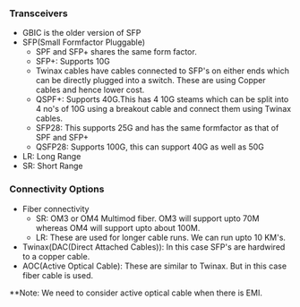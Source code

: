 ### Transceivers 

- GBIC is the older version of SFP
- SFP(Small Formfactor Pluggable)
	- SPF and SFP+ shares the same form factor.
	- SFP+: Supports 10G
	- Twinax cables have cables connected to SFP's on either ends which can be directly plugged into a switch. These are using Copper cables and hence lower cost.
	- QSPF+: Supports 40G.This has 4 10G steams which can be split into 4 no's of 10G using a breakout cable and connect them using Twinax cables. 
	- SFP28: This supports 25G and has the same formfactor as that of SPF and SFP+
	- QSFP28: Supports 100G, this can support 40G as well as 50G
- LR: Long Range
- SR: Short Range

### Connectivity Options

- Fiber connectivity
	- SR: OM3 or OM4 Multimod fiber. OM3 will support upto 70M whereas OM4 will support upto about 100M.
	- LR: These are used for longer cable runs. We can run upto 10 KM's.
- Twinax(DAC(Direct Attached Cables)): In this case SFP's are hardwired to a copper cable.
- AOC(Active Optical Cable): These are similar to Twinax. But in this case fiber cable is used.	

**Note: We need to consider active optical cable when there is EMI. 
 
